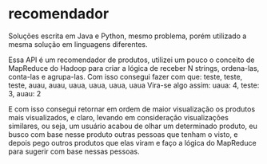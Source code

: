 # recomendador
Soluções escrita em Java e Python, mesmo problema, porém utilizado a mesma solução em linguagens diferentes.

Essa API é um recomendador de produtos, utilizei um pouco o conceito de MapReduce do Hadoop para criar a lógica de
receber N strings, ordena-las, conta-las e agrupa-las.
Com isso consegui fazer com que:
teste, teste, teste, auau, auau, uaua, uaua, uaua, uaua
Vira-se algo assim:
uaua: 4, teste: 3, auau: 2

E com isso consegui retornar em ordem de maior visualização os produtos mais visualizados, e claro,
levando em consideração visualizações similares, ou seja, um usuário acabou de olhar um determinado produto,
eu busco com base nesse produto outras pessoas que tenham o visto, e depois pego outros produtos que elas viram e 
faço a lógica do MapReduce para sugerir com base nessas pessoas.
